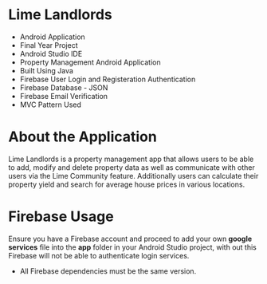 # Lime Landlords
- Android Application
- Final Year Project 
- Android Studio IDE
- Property Management Android Application
- Built Using Java
- Firebase User Login and Registeration Authentication
- Firebase Database - JSON
- Firebase Email Verification
- MVC Pattern Used

# About the Application
Lime Landlords is a property management app that allows users to be able to add, modify and delete property data as well as communicate with other users via the Lime Community feature.
Additionally users can calculate their property yield and search for average house prices in various locations.

# Firebase Usage
Ensure you have a Firebase account and proceed to add your own **google services** file into the **app** folder in your Android Studio project, with out this Firebase will not be able to authenticate login services.

- All Firebase dependencies must be the same version.
